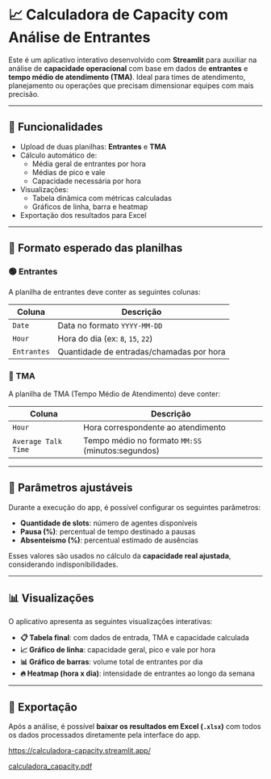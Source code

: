 # 📈 Calculadora de Capacity com Análise de Entrantes

Este é um aplicativo interativo desenvolvido com **Streamlit** para auxiliar na análise de **capacidade operacional** com base em dados de **entrantes** e **tempo médio de atendimento (TMA)**. Ideal para times de atendimento, planejamento ou operações que precisam dimensionar equipes com mais precisão.

---

## 🚀 Funcionalidades

- Upload de duas planilhas: **Entrantes** e **TMA**
- Cálculo automático de:
  - Média geral de entrantes por hora
  - Médias de pico e vale
  - Capacidade necessária por hora
- Visualizações:
  - Tabela dinâmica com métricas calculadas
  - Gráficos de linha, barra e heatmap
- Exportação dos resultados para Excel

---

## 📂 Formato esperado das planilhas

### 🟢 Entrantes

A planilha de entrantes deve conter as seguintes colunas:

| Coluna   | Descrição                                   |
|----------|---------------------------------------------|
| `Date`   | Data no formato `YYYY-MM-DD`                |
| `Hour`   | Hora do dia (ex: `8`, `15`, `22`)           |
| `Entrantes` | Quantidade de entradas/chamadas por hora |

### 🔵 TMA

A planilha de TMA (Tempo Médio de Atendimento) deve conter:

| Coluna                | Descrição                                       |
|------------------------|-------------------------------------------------|
| `Hour`                | Hora correspondente ao atendimento              |
| `Average Talk Time`   | Tempo médio no formato `MM:SS` (minutos:segundos) |

---

## 🧮 Parâmetros ajustáveis

Durante a execução do app, é possível configurar os seguintes parâmetros:

- **Quantidade de slots**: número de agentes disponíveis
- **Pausa (%)**: percentual de tempo destinado a pausas
- **Absenteísmo (%)**: percentual estimado de ausências

Esses valores são usados no cálculo da **capacidade real ajustada**, considerando indisponibilidades.

---

## 📊 Visualizações

O aplicativo apresenta as seguintes visualizações interativas:

- **📋 Tabela final**: com dados de entrada, TMA e capacidade calculada
- **📈 Gráfico de linha**: capacidade geral, pico e vale por hora
- **📊 Gráfico de barras**: volume total de entrantes por dia
- **🔥 Heatmap (hora x dia)**: intensidade de entrantes ao longo da semana

---

## 💾 Exportação

Após a análise, é possível **baixar os resultados em Excel (`.xlsx`)** com todos os dados processados diretamente pela interface do app.


https://calculadora-capacity.streamlit.app/

[calculadora_capacity.pdf](https://github.com/user-attachments/files/21302264/calculadora_capacity.pdf)
